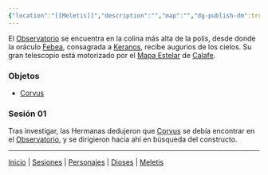 ```yaml
---
{"location":"[[Meletis]]","description":"","map":"","dg-publish-dm":true,"dg-publish":true,"type":"[[Lugares]]","permalink":"/lugares/observatorio/","dgPassFrontmatter":true}
---
```


<p><span>El <a data-tooltip-position="top" aria-label="Lugares/Observatorio" data-href="Lugares/Observatorio" href="Lugares/Observatorio" class="internal-link" target="_blank" rel="noopener nofollow">Observatorio</a> se encuentra en la colina más alta de la polis, desde donde la oráculo <a data-tooltip-position="top" aria-label="Personajes/Febea" data-href="Personajes/Febea" href="Personajes/Febea" class="internal-link" target="_blank" rel="noopener nofollow">Febea</a>, consagrada a <a data-tooltip-position="top" aria-label="Dioses/Keranos" data-href="Dioses/Keranos" href="Dioses/Keranos" class="internal-link" target="_blank" rel="noopener nofollow">Keranos</a>, recibe augurios de los cielos. Su gran telescopio está motorizado por el <a data-tooltip-position="top" aria-label="Objetos/Mapa Estelar" data-href="Objetos/Mapa Estelar" href="Objetos/Mapa Estelar" class="internal-link" target="_blank" rel="noopener nofollow">Mapa Estelar</a> de <a data-tooltip-position="top" aria-label="Personajes/Calafe" data-href="Personajes/Calafe" href="Personajes/Calafe" class="internal-link" target="_blank" rel="noopener nofollow">Calafe</a>.</span></p><h3><span>Objetos</span></h3><p><ul class="dataview dataview-ul dataview-result-list-root-ul"><li class="dataview-result-list-li"><span><a data-tooltip-position="top" aria-label="Objetos/Corvus.md" data-href="Objetos/Corvus.md" href="Objetos/Corvus.md" class="internal-link" target="_blank" rel="noopener nofollow">Corvus</a></span></li></ul></p><h3><span>Sesión 01</span></h3><p><span>Tras investigar, las Hermanas dedujeron que <a data-tooltip-position="top" aria-label="Objetos/Corvus" data-href="Objetos/Corvus" href="Objetos/Corvus" class="internal-link" target="_blank" rel="noopener nofollow">Corvus</a> se debía encontrar en el <a data-tooltip-position="top" aria-label="Lugares/Observatorio" data-href="Lugares/Observatorio" href="Lugares/Observatorio" class="internal-link" target="_blank" rel="noopener nofollow">Observatorio</a>, y se dirigieron hacia ahí en búsqueda del constructo.</span></p><p><span><hr></span></p><span><span><a data-tooltip-position="top" aria-label="Almanaque/Inicio" data-href="Almanaque/Inicio" href="Almanaque/Inicio" class="internal-link" target="_blank" rel="noopener nofollow">Inicio</a> | <a data-tooltip-position="top" aria-label="Almanaque/Sesiones" data-href="Almanaque/Sesiones" href="Almanaque/Sesiones" class="internal-link" target="_blank" rel="noopener nofollow">Sesiones</a> | <a data-tooltip-position="top" aria-label="Almanaque/Personajes" data-href="Almanaque/Personajes" href="Almanaque/Personajes" class="internal-link" target="_blank" rel="noopener nofollow">Personajes</a> | <a data-tooltip-position="top" aria-label="Almanaque/Dioses" data-href="Almanaque/Dioses" href="Almanaque/Dioses" class="internal-link" target="_blank" rel="noopener nofollow">Dioses</a> | <a data-tooltip-position="top" aria-label="Lugares/Meletis" data-href="Lugares/Meletis" href="Lugares/Meletis" class="internal-link" target="_blank" rel="noopener nofollow">Meletis</a> </span></span>